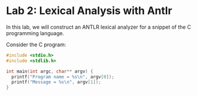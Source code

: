 # Lab 2: Lexical Analysis with Antlr

In this lab, we will construct an ANTLR lexical analyzer for a snippet of the C programming language.

Consider the C program:

```c
#include <stdio.h>
#include <stdlib.h>

int main(int argc, char** argv) {
  printf("Program name = %s\n", argv[0]);
  printf("Message = %s\n", argv[1]);
}
```
